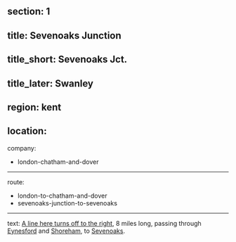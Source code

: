 section: 1
----
title: Sevenoaks Junction
----
title_short: Sevenoaks Jct.
----
title_later: Swanley
----
region: kent
----
location:
----
company:
- london-chatham-and-dover
----
route:
- london-to-chatham-and-dover
- sevenoaks-junction-to-sevenoaks
----
text: [A line here turns off to the right](/routes/sevenoaks-junction-to-sevenoaks), 8 miles long, passing through [Eynesford](/stations/eynesford) and [Shoreham](/stations/shoreham), to [Sevenoaks](/stations/sevenoaks).
